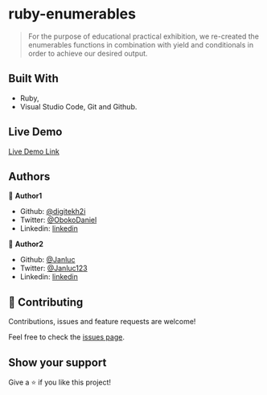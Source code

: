 # ruby-enumerables

> For the purpose of educational practical exhibition, we re-created the enumerables functions in combination with yield and conditionals in order to achieve our desired output. 

## Built With

- Ruby,
- Visual Studio Code, Git and Github.

## Live Demo
[Live Demo Link](https://repl.it/repls/ImmaculateTurbulentNumbers#main.rb)

## Authors

👤 **Author1**

- Github: [@digitekh2i](https://https://github.com/digitekh2i)
- Twitter: [@ObokoDaniel](https://twitter.com/ObokoDaniel)
- Linkedin: [linkedin](http://linkedin.com/in/daniel-dikachi-1luvtek101)

👤 **Author2**

- Github: [@Janluc](https://github.com/Janluc)   
- Twitter: [@Janluc123](https://twitter.com/Janluc123)
- Linkedin: [linkedin](https://www.linkedin.com/in/janluc-saneaux-91707a1b4/)


## 🤝 Contributing

Contributions, issues and feature requests are welcome!

Feel free to check the [issues page](https://github.com/digitekh2i/ruby-enumerables/issues).

## Show your support

Give a ⭐️ if you like this project!

